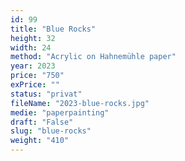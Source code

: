 ```yaml
---
id: 99
title: "Blue Rocks"
height: 32
width: 24
method: "Acrylic on Hahnemühle paper"
year: 2023
price: "750"
exPrice: ""
status: "privat"
fileName: "2023-blue-rocks.jpg"
medie: "paperpainting"
draft: "False"
slug: "blue-rocks"
weight: "410"
---
```

